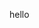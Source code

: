 <!--STARTS_HERE_QUOTE_README-->
<!--ENDS_HERE_QUOTE_README-->
hello




<!--START_SECTION:waka-->
<!--END_SECTION:waka-->

